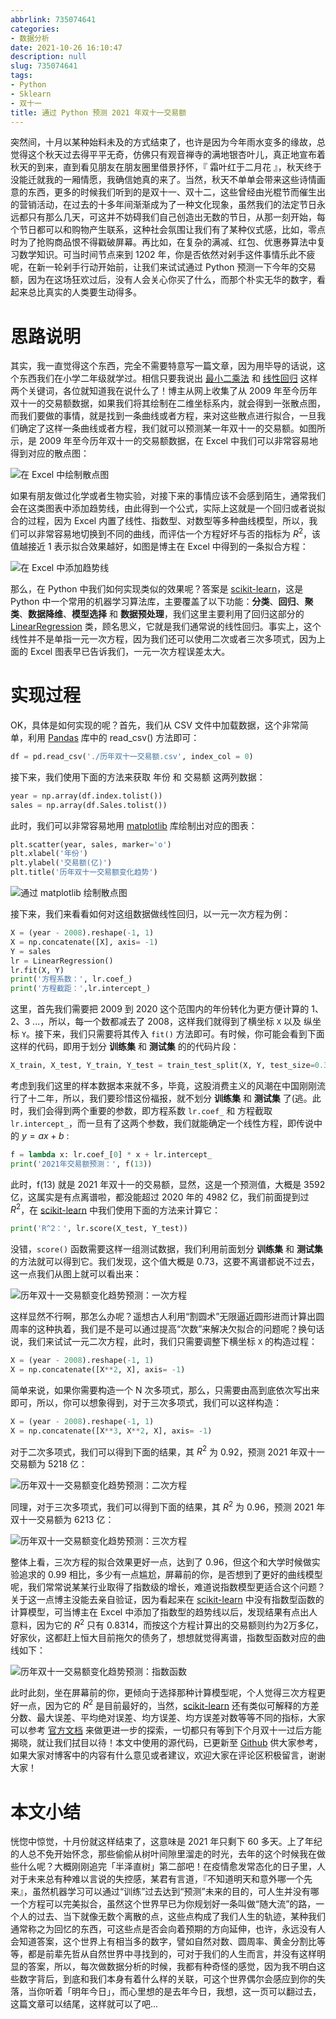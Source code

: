```yaml
---
abbrlink: 735074641
categories:
- 数据分析
date: 2021-10-26 16:10:47
description: null
slug: 735074641
tags:
- Python
- Sklearn
- 双十一
title: 通过 Python 预测 2021 年双十一交易额
---
```


突然间，十月以某种始料未及的方式结束了，也许是因为今年雨水变多的缘故，总觉得这个秋天过去得平平无奇，仿佛只有观音禅寺的满地银杏叶儿，真正地宣布着秋天的到来，直到看见朋友在朋友圈里借景抒怀，『 霜叶红于二月花 』，秋天终于没能迁就我的一厢情愿，我确信她真的来了。当然，秋天不单单会带来这些诗情画意的东西，更多的时候我们听到的是双十一、双十二，这些曾经由光棍节而催生出的营销活动，在过去的十多年间渐渐成为了一种文化现象，虽然我们的法定节日永远都只有那么几天，可这并不妨碍我们自己创造出无数的节日，从那一刻开始，每个节日都可以和购物产生联系，这种社会氛围让我们有了某种仪式感，比如，零点时为了抢购商品恨不得戳破屏幕。再比如，在复杂的满减、红包、优惠券算法中复习数学知识。可当时间节点来到 1202 年，你是否依然对剁手这件事情乐此不疲呢，在新一轮剁手行动开始前，让我们来试试通过 Python 预测一下今年的交易额，因为在这场狂欢过后，没有人会关心你买了什么，而那个朴实无华的数字，看起来总比真实的人类要生动得多。

# 思路说明

其实，我一直觉得这个东西，完全不需要特意写一篇文章，因为用毕导的话说，这个东西我们在小学二年级就学过。相信只要我说出 [最小二乘法](https://ws.wiki.gaogevip.com/wiki/最小二乘法) 和 [线性回归](https://zh.wikipedia.ryancray.com/zh-hans/線性回歸) 这样两个关键词，各位就知道我在说什么了！博主从网上收集了从 2009 年至今历年双十一的交易额数据，如果我们将其绘制在二维坐标系内，就会得到一张散点图，而我们要做的事情，就是找到一条曲线或者方程，来对这些散点进行拟合，一旦我们确定了这样一条曲线或者方程，我们就可以预测某一年双十一的交易额。如图所示，是 2009 年至今历年双十一的交易额数据，在 Excel 中我们可以非常容易地得到对应的散点图：

![在 Excel 中绘制散点图](https://i.loli.net/2021/10/27/mf3h4oXLiswzPOq.png)

如果有朋友做过化学或者生物实验，对接下来的事情应该不会感到陌生，通常我们会在这类图表中添加趋势线，由此得到一个公式，实际上这就是一个回归或者说拟合的过程，因为 Excel 内置了线性、指数型、对数型等多种曲线模型，所以，我们可以非常容易地切换到不同的曲线，而评估一个方程好坏与否的指标为 $R^2$，该值越接近 1 表示拟合效果越好，如图是博主在 Excel 中得到的一条拟合方程：

![在 Excel 中添加趋势线](https://i.loli.net/2021/10/27/D5xHLIfrJsZNi1B.png)

那么，在 Python 中我们如何实现类似的效果呢？答案是 [scikit-learn](https://scikit-learn.org.cn/)，这是 Python 中一个常用的机器学习算法库，主要覆盖了以下功能：**分类**、**回归**、**聚类**、**数据降维**、**模型选择** 和 **数据预处理**，我们这里主要利用了回归这部分的 [LinearRegression](https://scikit-learn.org.cn/view/394.html) 类，顾名思义，它就是我们通常说的线性回归。事实上，这个线性并不是单指一元一次方程，因为我们还可以使用二次或者三次多项式，因为上面的 Excel 图表早已告诉我们，一元一次方程误差太大。

# 实现过程

OK，具体是如何实现的呢？首先，我们从 CSV 文件中加载数据，这个非常简单，利用 [Pandas](https://pandas.pydata.org/) 库中的 read_csv() 方法即可：

```python
df = pd.read_csv('./历年双十一交易额.csv', index_col = 0)
```

接下来，我们使用下面的方法来获取 年份 和 交易额 这两列数据：

```python
year = np.array(df.index.tolist())
sales = np.array(df.Sales.tolist())
```
此时，我们可以非常容易地用 [matplotlib](https://matplotlib.org) 库绘制出对应的图表：

```python
plt.scatter(year, sales, marker='o')
plt.xlabel('年份')
plt.ylabel('交易额(亿)')
plt.title('历年双十一交易额变化趋势')
```

![通过 matplotlib 绘制散点图](https://i.loli.net/2021/10/27/wD2b8lhjmIsETeP.png)

接下来，我们来看看如何对这组数据做线性回归，以一元一次方程为例：

```python
X = (year - 2008).reshape(-1, 1)
X = np.concatenate([X], axis= -1)
Y = sales
lr = LinearRegression()
lr.fit(X, Y)
print('方程系数：', lr.coef_)
print('方程截距：',lr.intercept_)
```

这里，首先我们需要把 2009 到 2020 这个范围内的年份转化为更方便计算的 1、2、3 ...，所以，每一个数都减去了 2008，这样我们就得到了横坐标 `X` 以及 纵坐标 `Y`。接下来，我们只需要将其传入 `fit()` 方法即可。有时候，你可能会看到下面这样的代码，即用于划分 **训练集** 和 **测试集** 的的代码片段：

```python
X_train, X_test, Y_train, Y_test = train_test_split(X, Y, test_size=0.3, random_state=0)
```

考虑到我们这里的样本数据本来就不多，毕竟，这股消费主义的风潮在中国刚刚流行了十二年，所以，我们要珍惜这份福报，就不划分 **训练集** 和 **测试集** 了(逃。此时，我们会得到两个重要的参数，即方程系数 `lr.coef_` 和 方程截取 `lr.intercept_`，而一旦有了这两个参数，我们就能确定一个线性方程，即传说中的 $y=ax+b$ :

```python
f = lambda x: lr.coef_[0] * x + lr.intercept_
print('2021年交易额预测：', f(13))
```

此时，f(13) 就是 2021 年双十一的交易额，显然，这是一个预测值，大概是 3592 亿，这属实是有点离谱啦，都没能超过 2020 年的 4982 亿，我们前面提到过 $R^2$，在 [scikit-learn](https://scikit-learn.org.cn/) 中我们使用下面的方法来计算它：

```python
print('R^2：', lr.score(X_test, Y_test))
```

没错，`score()` 函数需要这样一组测试数据，我们利用前面划分 **训练集** 和 **测试集** 的方法就可以得到它。我们发现，这个值大概是 0.73，这要不离谱都说不过去，这一点我们从图上就可以看出来：

![历年双十一交易额变化趋势预测：一次方程](https://i.loli.net/2021/10/27/UerVa9mZ5NSPwTC.png)

这样显然不行啊，那怎么办呢？遥想古人利用“割圆术”无限逼近圆形进而计算出圆周率的这种执着，我们是不是可以通过提高“次数”来解决欠拟合的问题呢？换句话说，我们来试试一元二次方程，此时，我们只需要调整下横坐标 `X` 的构造过程：

```python
X = (year - 2008).reshape(-1, 1)
X = np.concatenate([X**2, X], axis= -1)
```
简单来说，如果你需要构造一个 N 次多项式，那么，只需要由高到底依次写出来即可，所以，你可以想象得到，对于三次多项式，我们可以这样构造：

```python
X = (year - 2008).reshape(-1, 1)
X = np.concatenate([X**3, X**2, X], axis= -1)
```
对于二次多项式，我们可以得到下面的结果，其 $R^2$ 为 0.92，预测 2021 年双十一交易额为 5218 亿：

![历年双十一交易额变化趋势预测：二次方程](https://i.loli.net/2021/10/27/1RF3LtQr4pTidb6.png)

同理，对于三次多项式，我们可以得到下面的结果，其 $R^2$ 为 0.96，预测 2021 年双十一交易额为 6213 亿：

![历年双十一交易额变化趋势预测：三次方程](https://i.loli.net/2021/10/27/DlHcQUIXf1pORob.png)

整体上看，三次方程的拟合效果更好一点，达到了 0.96，但这个和大学时候做实验追求的 0.99 相比，多少有一点尴尬，屏幕前的你，是否想到了更好的曲线模型呢，我们常常说某某行业取得了指数级的增长，难道说指数模型更适合这个问题？关于这一点博主没能去亲自验证，因为看起来在 [scikit-learn](https://scikit-learn.org.cn/) 中没有指数型函数的计算模型，可当博主在 Excel 中添加了指数型的趋势线以后，发现结果有点出人意料，因为它的 $R^2$ 只有 0.8314，而按这个方程计算出的交易额则约为2万多亿，好家伙，这都赶上恒大目前拖欠的债务了，想想就觉得离谱，指数型函数对应的曲线如下：

![历年双十一交易额变化趋势预测：指数函数](https://i.loli.net/2021/10/27/ZBN5RgXiqUDLym3.png)

此时此刻，坐在屏幕前的你，更倾向于选择那种计算模型呢，个人觉得三次方程更好一点，因为它的 $R^2$ 是目前最好的，当然，[scikit-learn](https://scikit-learn.org.cn/) 还有类似可解释的方差分数、最大误差、平均绝对误差、均方误差、均方误差对数等等不同的指标，大家可以参考 [官方文档](http://scikit-learn.org.cn/view/93.html#3.3.4%20%E5%9B%9E%E5%BD%92%E6%8C%87%E6%A0%87) 来做更进一步的探索，一切都只有等到下个月双十一过后方能揭晓，就让我们拭目以待！本文中使用的源代码，已更新至 [Github](https://hub.fastgit.org/Regularly-Archive/2021/tree/master/src/11.11) 供大家参考，如果大家对博客中的内容有什么意见或者建议，欢迎大家在评论区积极留言，谢谢大家！

# 本文小结

恍惚中惊觉，十月份就这样结束了，这意味是 2021 年只剩下 60 多天。上了年纪的人总不免开始怀念，那些偷偷从树叶间隙里溜走的时光，去年的这个时候我在做些什么呢？大概刚刚追完「半泽直树」第二部吧！在疫情愈发常态化的日子里，人对于未来总有种难以言说的失控感，某君有言道，『不知道明天和意外哪一个先来』，虽然机器学习可以通过“训练”过去达到“预测”未来的目的，可人生并没有哪一个方程可以完美拟合，虽然这个世界早已为你规划好一条叫做“随大流”的路，一个人的过去、当下就像无数个离散的点，这些点构成了我们人生的轨迹，某种我们通常称之为回忆的东西，可这些点是否会向着预期的方向延伸，也许，永远没有人会知道答案，这个世界上有相当多的数字，譬如自然对数、圆周率、黄金分割比等等，都是前辈先哲从自然世界中寻找到的，可对于我们的人生而言，并没有这样明显的答案，所以，每次做数据分析的时候，我都有种奇怪的感觉，因为我不明白这些数字背后，到底和我们本身有着什么样的关联，可这个世界偶尔会感应到你的失落，当你听着「明年今日」，而心里想的是去年今日，我想，这一页可以翻过去，这篇文章可以结尾，这样就可以了吧...